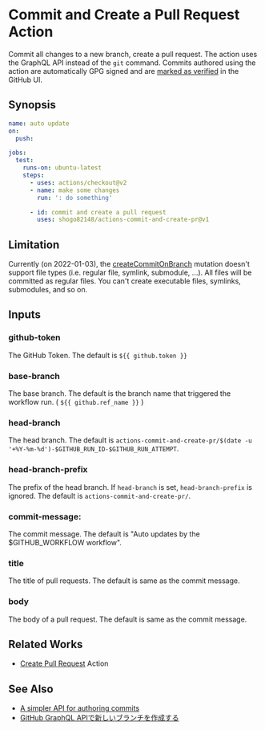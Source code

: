 # Commit and Create a Pull Request Action

Commit all changes to a new branch, create a pull request.
The action uses the GraphQL API instead of the `git` command.
Commits authored using the action are automatically GPG signed and
are [marked as verified](https://docs.github.com/en/authentication/managing-commit-signature-verification/about-commit-signature-verification) in the GitHub UI.

## Synopsis

```yaml
name: auto update
on:
  push:

jobs:
  test:
    runs-on: ubuntu-latest
    steps:
      - uses: actions/checkout@v2
      - name: make some changes
        run: ': do something'

      - id: commit and create a pull request
        uses: shogo82148/actions-commit-and-create-pr@v1
```

## Limitation

Currently (on 2022-01-03), the [createCommitOnBranch](https://docs.github.com/en/graphql/reference/mutations#createcommitonbranch) mutation doesn't support file types (i.e. regular file, symlink, submodule, ...).
All files will be committed as regular files.
You can't create executable files, symlinks, submodules, and so on.

## Inputs

### github-token

The GitHub Token. The default is `${{ github.token }}`

### base-branch

The base branch. The default is the branch name that triggered the workflow run. ( `${{ github.ref_name }}` )

### head-branch

The head branch. The default is `actions-commit-and-create-pr/$(date -u '+%Y-%m-%d')-$GITHUB_RUN_ID-$GITHUB_RUN_ATTEMPT`.

### head-branch-prefix

The prefix of the head branch.
If `head-branch` is set, `head-branch-prefix` is ignored.
The default is `actions-commit-and-create-pr/`.

### commit-message:

The commit message.
The default is "Auto updates by the $GITHUB_WORKFLOW workflow".

### title

The title of pull requests.
The default is same as the commit message.

### body

The body of a pull request.
The default is same as the commit message.

## Related Works

- [Create Pull Request](https://github.com/marketplace/actions/create-pull-request) Action

## See Also

- [A simpler API for authoring commits](https://github.blog/changelog/2021-09-13-a-simpler-api-for-authoring-commits/)
- [GitHub GraphQL APIで新しいブランチを作成する](https://int128.hatenablog.com/entry/2020/01/15/165432)
